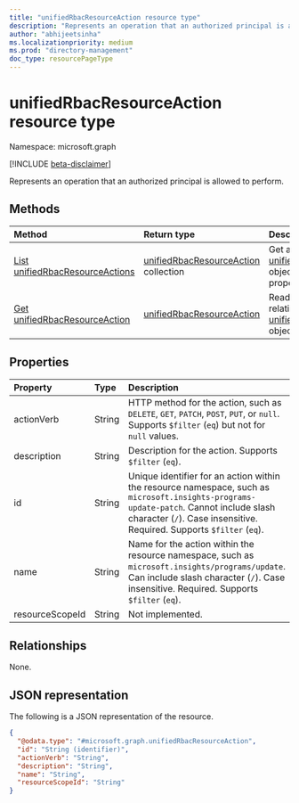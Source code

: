 ```yaml
---
title: "unifiedRbacResourceAction resource type"
description: "Represents an operation that an authorized principal is allowed to perform."
author: "abhijeetsinha"
ms.localizationpriority: medium
ms.prod: "directory-management"
doc_type: resourcePageType
---
```


# unifiedRbacResourceAction resource type

Namespace: microsoft.graph

[!INCLUDE [beta-disclaimer](../../includes/beta-disclaimer.md)]

Represents an operation that an authorized principal is allowed to perform.

## Methods
|Method|Return type|Description|
|:---|:---|:---|
|[List unifiedRbacResourceActions](../api/unifiedrbacresourcenamespace-list-resourceactions.md)|[unifiedRbacResourceAction](../resources/unifiedrbacresourceaction.md) collection|Get a list of the [unifiedRbacResourceAction](../resources/unifiedrbacresourceaction.md) objects and their properties.|
|[Get unifiedRbacResourceAction](../api/unifiedrbacresourceaction-get.md)|[unifiedRbacResourceAction](../resources/unifiedrbacresourceaction.md)|Read the properties and relationships of an [unifiedRbacResourceAction](../resources/unifiedrbacresourceaction.md) object.|

## Properties
|Property|Type|Description|
|:---|:---|:---|
|actionVerb|String|HTTP method for the action, such as `DELETE`, `GET`, `PATCH`, `POST`, `PUT`, or `null`. Supports `$filter` (`eq`) but not for `null` values. |
|description|String|Description for the action. Supports `$filter` (`eq`). |
|id|String|Unique identifier for an action within the resource namespace, such as `microsoft.insights-programs-update-patch`. Cannot include slash character (`/`). Case insensitive. Required. Supports `$filter` (`eq`). |
|name|String|Name for the action within the resource namespace, such as `microsoft.insights/programs/update`. Can include slash character (`/`). Case insensitive. Required. Supports `$filter` (`eq`). |
|resourceScopeId|String|Not implemented.|

## Relationships

None.

<!-- The resourceScope relationship hasn't been implemented but is in the public schema. To unhide this and its related entities and methods once it's implemented.
|Relationship|Type|Description|
|:---|:---|:---|
|resourceScope| [unifiedRbacResourceScope](unifiedrbacresourcescope.md) |Not implemented.|
-->

## JSON representation
The following is a JSON representation of the resource.
<!-- {
  "blockType": "resource",
  "keyProperty": "id",
  "@odata.type": "microsoft.graph.unifiedRbacResourceAction",
  "openType": false
}
-->
``` json
{
  "@odata.type": "#microsoft.graph.unifiedRbacResourceAction",
  "id": "String (identifier)",
  "actionVerb": "String",
  "description": "String",
  "name": "String",
  "resourceScopeId": "String"
}
```
